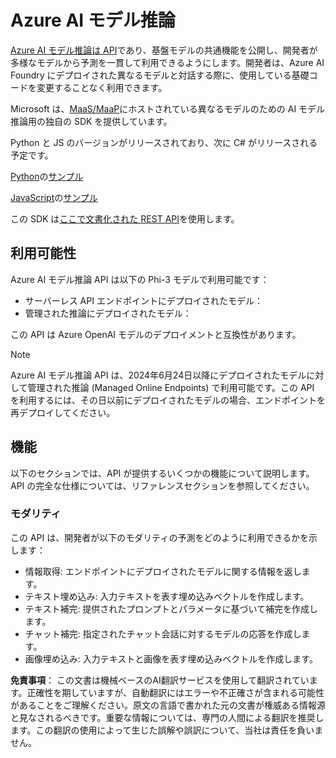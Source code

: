 # Azure AI モデル推論

[Azure AI モデル推論は API](https://learn.microsoft.com/azure/ai-studio/reference/reference-model-inference-api?tabs=python?WT.mc_id=aiml-138114-kinfeylo)であり、基盤モデルの共通機能を公開し、開発者が多様なモデルから予測を一貫して利用できるようにします。開発者は、Azure AI Foundry にデプロイされた異なるモデルと対話する際に、使用している基礎コードを変更することなく利用できます。

Microsoft は、[MaaS/MaaP](https://azure.microsoft.com/products/ai-model-catalog?WT.mc_id=aiml-138114-kinfeylo)にホストされている異なるモデルのための AI モデル推論用の独自の SDK を提供しています。

Python と JS のバージョンがリリースされており、次に C# がリリースされる予定です。

[Python](https://learn.microsoft.com/python/api/overview/azure/ai-inference-readme?view=azure-python-preview?WT.mc_id=aiml-138114-kinfeylo)の[サンプル](https://github.com/Azure/azure-sdk-for-python/tree/main/sdk/ai/azure-ai-inference/samples?WT.mc_id=aiml-138114-kinfeylo)

[JavaScript](https://learn.microsoft.com/javascript/api/overview/azure/ai-inference-rest-readme?view=azure-node-preview?WT.mc_id=aiml-138114-kinfeylo)の[サンプル](https://github.com/Azure/azure-sdk-for-js/tree/main/sdk/ai/ai-inference-rest/samples?WT.mc_id=aiml-138114-kinfeylo)

この SDK は[ここで文書化された REST API](https://learn.microsoft.com/azure/ai-studio/reference/reference-model-inference-api?tabs=python?WT.mc_id=aiml-138114-kinfeylo)を使用します。

## 利用可能性

Azure AI モデル推論 API は以下の Phi-3 モデルで利用可能です：

- サーバーレス API エンドポイントにデプロイされたモデル：
- 管理された推論にデプロイされたモデル：

この API は Azure OpenAI モデルのデプロイメントと互換性があります。

> [!NOTE]
> Azure AI モデル推論 API は、2024年6月24日以降にデプロイされたモデルに対して管理された推論 (Managed Online Endpoints) で利用可能です。この API を利用するには、その日以前にデプロイされたモデルの場合、エンドポイントを再デプロイしてください。

## 機能

以下のセクションでは、API が提供するいくつかの機能について説明します。API の完全な仕様については、リファレンスセクションを参照してください。

### モダリティ

この API は、開発者が以下のモダリティの予測をどのように利用できるかを示します：

- 情報取得: エンドポイントにデプロイされたモデルに関する情報を返します。
- テキスト埋め込み: 入力テキストを表す埋め込みベクトルを作成します。
- テキスト補完: 提供されたプロンプトとパラメータに基づいて補完を作成します。
- チャット補完: 指定されたチャット会話に対するモデルの応答を作成します。
- 画像埋め込み: 入力テキストと画像を表す埋め込みベクトルを作成します。

**免責事項**：
この文書は機械ベースのAI翻訳サービスを使用して翻訳されています。正確性を期していますが、自動翻訳にはエラーや不正確さが含まれる可能性があることをご理解ください。原文の言語で書かれた元の文書が権威ある情報源と見なされるべきです。重要な情報については、専門の人間による翻訳を推奨します。この翻訳の使用によって生じた誤解や誤訳について、当社は責任を負いません。